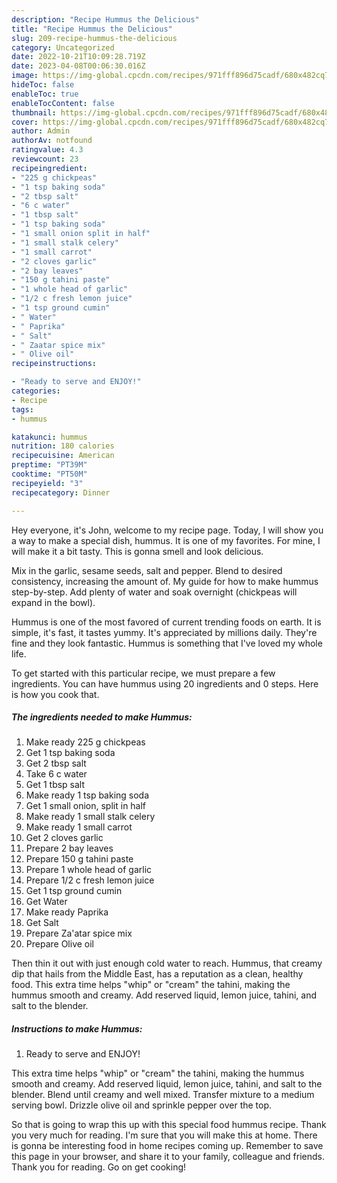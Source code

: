 ```yaml
---
description: "Recipe Hummus the Delicious"
title: "Recipe Hummus the Delicious"
slug: 209-recipe-hummus-the-delicious
category: Uncategorized
date: 2022-10-21T10:09:28.719Z
date: 2023-04-08T00:06:30.016Z
image: https://img-global.cpcdn.com/recipes/971fff896d75cadf/680x482cq70/hummus-recipe-main-photo.jpg
hideToc: false
enableToc: true
enableTocContent: false
thumbnail: https://img-global.cpcdn.com/recipes/971fff896d75cadf/680x482cq70/hummus-recipe-main-photo.jpg
cover: https://img-global.cpcdn.com/recipes/971fff896d75cadf/680x482cq70/hummus-recipe-main-photo.jpg
author: Admin
authorAv: notfound
ratingvalue: 4.3
reviewcount: 23
recipeingredient:
- "225 g chickpeas"
- "1 tsp baking soda"
- "2 tbsp salt"
- "6 c water"
- "1 tbsp salt"
- "1 tsp baking soda"
- "1 small onion split in half"
- "1 small stalk celery"
- "1 small carrot"
- "2 cloves garlic"
- "2 bay leaves"
- "150 g tahini paste"
- "1 whole head of garlic"
- "1/2 c fresh lemon juice"
- "1 tsp ground cumin"
- " Water"
- " Paprika"
- " Salt"
- " Zaatar spice mix"
- " Olive oil"
recipeinstructions:

- "Ready to serve and ENJOY!"
categories:
- Recipe
tags:
- hummus

katakunci: hummus 
nutrition: 180 calories
recipecuisine: American
preptime: "PT39M"
cooktime: "PT50M"
recipeyield: "3"
recipecategory: Dinner

---
```



Hey everyone, it's John, welcome to my recipe page. Today, I will show you a way to make a special dish, hummus. It is one of my favorites. For mine, I will make it a bit tasty. This is gonna smell and look delicious.

Mix in the garlic, sesame seeds, salt and pepper. Blend to desired consistency, increasing the amount of. My guide for how to make hummus step-by-step. Add plenty of water and soak overnight (chickpeas will expand in the bowl).

Hummus is one of the most favored of current trending foods on earth. It is simple, it's fast, it tastes yummy. It's appreciated by millions daily. They're fine and they look fantastic. Hummus is something that I've loved my whole life.


To get started with this particular recipe, we must prepare a few ingredients. You can have hummus using 20 ingredients and 0 steps. Here is how you cook that.

<!--inarticleads1-->

##### The ingredients needed to make Hummus:

1. Make ready 225 g chickpeas
1. Get 1 tsp baking soda
1. Get 2 tbsp salt
1. Take 6 c water
1. Get 1 tbsp salt
1. Make ready 1 tsp baking soda
1. Get 1 small onion, split in half
1. Make ready 1 small stalk celery
1. Make ready 1 small carrot
1. Get 2 cloves garlic
1. Prepare 2 bay leaves
1. Prepare 150 g tahini paste
1. Prepare 1 whole head of garlic
1. Prepare 1/2 c fresh lemon juice
1. Get 1 tsp ground cumin
1. Get  Water
1. Make ready  Paprika
1. Get  Salt
1. Prepare  Za&#39;atar spice mix
1. Prepare  Olive oil


Then thin it out with just enough cold water to reach. Hummus, that creamy dip that hails from the Middle East, has a reputation as a clean, healthy food. This extra time helps &#34;whip&#34; or &#34;cream&#34; the tahini, making the hummus smooth and creamy. Add reserved liquid, lemon juice, tahini, and salt to the blender. 

<!--inarticleads2-->

##### Instructions to make Hummus:


1. Ready to serve and ENJOY!

This extra time helps &#34;whip&#34; or &#34;cream&#34; the tahini, making the hummus smooth and creamy. Add reserved liquid, lemon juice, tahini, and salt to the blender. Blend until creamy and well mixed. Transfer mixture to a medium serving bowl. Drizzle olive oil and sprinkle pepper over the top. 

So that is going to wrap this up with this special food hummus recipe. Thank you very much for reading. I'm sure that you will make this at home. There is gonna be interesting food in home recipes coming up. Remember to save this page in your browser, and share it to your family, colleague and friends. Thank you for reading. Go on get cooking!
